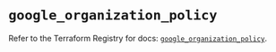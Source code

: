# `google_organization_policy`

Refer to the Terraform Registry for docs: [`google_organization_policy`](https://registry.terraform.io/providers/hashicorp/google/6.34.1/docs/resources/organization_policy).
